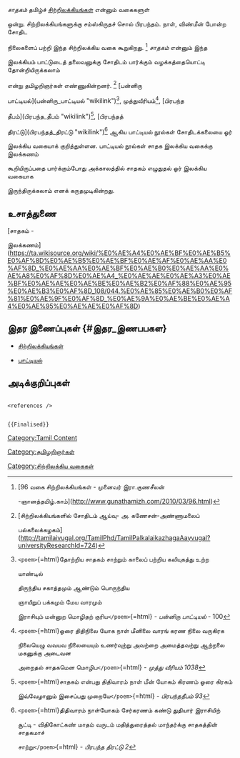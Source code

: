 *சாதகம்* தமிழ்ச் [சிற்றிலக்கியங்கள்](சிற்றிலக்கியங்கள் "wikilink") என்னும் வகைகளுள்
ஒன்று. சிற்றிலக்கியங்களுக்கு சம்ஸ்கிருதச் சொல் பிரபந்தம். நாள், விண்மீன் போன்ற சோதிட
நிலைகளைப் பற்றி இந்த சிற்றிலக்கிய வகை கூறுகிறது. [^1] *சாதகம்* என்னும் இந்த
இலக்கியம் பாட்டுடைத் தலைவனுக்கு சோதிடம் பார்க்கும் வழக்கத்தையொட்டி தோன்றியிருக்கலாம்
என்று தமிழறிஞர்கள் எண்ணுகின்றனர். [^2] [பன்னிரு
பாட்டியல்](பன்னிரு_பாட்டியல் "wikilink")[^3], முத்துவீரியம்[^4], [பிரபந்த
தீபம்](பிரபந்த_தீபம் "wikilink")[^5], [பிரபந்தத்
திரட்டு](பிரபந்தத்_திரட்டு "wikilink")[^6] ஆகிய பாட்டியல் நூல்கள் சோதிடக்கலையை ஓர்
இலக்கிய வகையாக் குறித்துள்ளன. பாட்டியல் நூல்கள் சாதக இலக்கிய வகைக்கு இலக்கணம்
கூறியிருப்பதை பார்க்கும்போது அக்காலத்தில் சாதகம் எழுதுதல் ஓர் இலக்கிய வகையாக
இருந்திருக்கலாம் எனக் கருதமுடிகின்றது.

## உசாத்துணை

[சாதகம் -
இலக்கணம்](https://ta.wikisource.org/wiki/%E0%AE%A4%E0%AE%BF%E0%AE%B5%E0%AF%8D%E0%AE%B5%E0%AE%BF%E0%AE%AF%E0%AE%AA%E0%AF%8D_%E0%AE%AA%E0%AE%BF%E0%AE%B0%E0%AE%AA%E0%AE%A8%E0%AF%8D%E0%AE%A4_%E0%AE%AE%E0%AE%A3%E0%AE%BF%E0%AE%AE%E0%AE%BE%E0%AE%B2%E0%AF%88%E0%AE%95%E0%AE%B3%E0%AF%8D_108/044.%E0%AE%85%E0%AE%B0%E0%AF%81%E0%AE%9F%E0%AF%8D_%E0%AE%9A%E0%AE%BE%E0%AE%A4%E0%AE%95%E0%AE%AE%E0%AF%8D)

## இதர இணைப்புகள் {#இதர_இணபபகள}

-   [சிற்றிலக்கியங்கள்](சிற்றிலக்கியங்கள் "wikilink")
-   [பாட்டியல்](பாட்டியல் "wikilink")

## அடிக்குறிப்புகள்

```{=html}
<references />
```
```{=mediawiki}
{{Finalised}}
```
[Category:Tamil Content](Category:Tamil_Content "wikilink")
[Category:தமிழறிஞர்கள்](Category:தமிழறிஞர்கள் "wikilink")
[Category:சிற்றிலக்கிய வகைகள்](Category:சிற்றிலக்கிய_வகைகள் "wikilink")

[^1]: [96 வகை சிற்றிலக்கியங்கள் - முனைவர் இரா.குணசீலன்
    -ஞானத்தமிழ்.காம்](http://www.gunathamizh.com/2010/03/96.html)

[^2]: [சிற்றிலக்கியங்களில் சோதிடம் ஆய்வு- அ. கணேசன்-அண்ணாமலைப்
    பல்கலைக்கழகம்](http://tamilaivugal.org/TamilPhd/TamilPalkalaikazhagaAayvugal?universityResearchId=724)

[^3]: `<poem>`{=html}தோற்றிய சாதகம் சாற்றும் காலைப் பற்றிய கலியுகத்து உற்ற
    யாண்டில்

    திருந்திய சகாத்தமும் ஆண்டும் பொருந்திய

    ஞாயிறுப் பக்கமும் மேய வாரமும்

    இராசியும் மன்னுற மொழிதற் குரிய`</poem>`{=html} *- பன்னிரு பாட்டியல்* - 100

[^4]: `<poem>`{=html}ஓரை திதிநிலை யோக நாள் மீனிலை வாரங் கரண நிலை வருகிரக
    நிலையெழு வவயவ நிலையையும் உணர்வுற்று அவற்றை அமைத்தவற்று ஆற்றலை மகனுக்கு அடைவன
    அறைதல் சாதகமென மொழிப`</poem>`{=html} *- முத்து வீரியம் 1038*

[^5]: `<poem>`{=html}சாதகம் என்பது திதிவாரம் நாள் மீன் யோகம் கிரணம் ஓரை கிரகம்
    இவ்வேழானும் இசைப்பது முறையே`</poem>`{=html} *- பிரபந்ததீபம் 93*

[^6]: `<poem>`{=html}திதிவாரம் நாள்யோகம் சேர்கரணம் கண்டு துதியார் இராசியிற்
    சூட்டி - விதிகோட்கண் மாதம் வருடம் மதித்துரைத்தல் மாந்தர்க்கு சாதகத்தின் சாதகமாச்
    சாற்று`</poem>`{=html} *- பிரபந்த திரட்டு 2*
